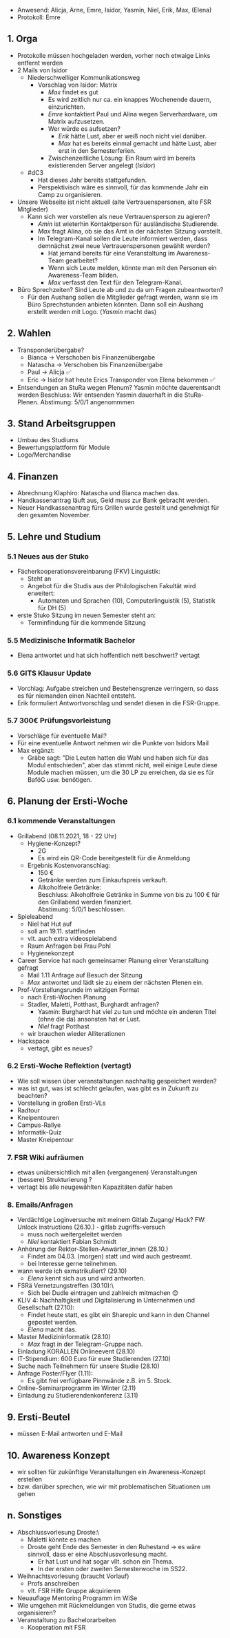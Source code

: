 ---
---

- Anwesend: Alicja, Arne, Emre, Isidor, Yasmin, Niel, Erik, Max, (Elena)
- Protokoll: Emre

## 1. Orga

- Protokolle müssen hochgeladen werden, vorher noch etwaige Links entfernt werden
- 2 Mails von Isidor
  - Niederschwelliger Kommunikationsweg
    - Vorschlag von Isidor: Matrix
      - _Max_ findet es gut
      - Es wird zeitlich nur ca. ein knappes Wochenende dauern, einzurichten.
      - _Emre_ kontaktiert Paul und Alina wegen Serverhardware, um Matrix aufzusetzen.
      - Wer würde es aufsetzen?
        - _Erik_ hätte Lust, aber er weiß noch nicht viel darüber.
        - _Max_ hat es bereits einmal gemacht und hätte Lust, aber erst in den Semesterferien.
      - Zwischenzeitliche Lösung: Ein Raum wird im bereits existierenden Server angelegt (_Isidor_)
  - #dC3
    - Hat dieses Jahr bereits stattgefunden.
    - Perspektivisch wäre es sinnvoll, für das kommende Jahr ein Camp zu organisieren.
- Unsere Webseite ist nicht aktuell (alte Vertrauenspersonen, alte FSR Mitglieder)
  - Kann sich wer vorstellen als neue Vertrauensperson zu agieren?
    - _Amin_ ist wieterhin Kontaktperson für ausländische Studierende.
    - _Max_ fragt Alina, ob sie das Amt in der nächsten Sitzung vorstellt.
    - Im Telegram-Kanal sollen die Leute informiert werden, dass demnächst zwei neue Vertrauenspersonen gewählt werden?
      - Hat jemand bereits für eine Veranstaltung im Awareness-Team gearbeitet?
      - Wenn sich Leute melden, könnte man mit den Personen ein Awareness-Team bilden.
      - _Max_ verfasst den Text für den Telegram-Kanal.
- Büro Sprechzeiten? Sind Leute ab und zu da um Fragen zubeantworten?
  - Für den Aushang sollen die Mitglieder gefragt werden, wann sie im Büro Sprechstunden anbieten könnten. Dann soll ein Aushang erstellt werden mit Logo. (_Yasmin_ macht das)

## 2. Wahlen

- Transponderübergabe?
  - Bianca -> Verschoben bis Finanzenübergabe
  - Natascha -> Verschoben bis Finanzenübergabe
  - Paul -> Alicja ✅
  - Eric -> Isidor hat heute Erics Transponder von Elena bekommen ✅
- Entsendungen an StuRa wegen Plenum?
  Yasmin möchte dauerentsandt werden
  Beschluss: Wir entsenden Yasmin dauerhaft in die StuRa-Plenen.
  Abstimung: 5/0/1 angenommmen

## 3. Stand Arbeitsgruppen

- Umbau des Studiums
- Bewertungsplattform für Module
- Logo/Merchandise

## 4. Finanzen

- Abrechnung Klaphiro:
  Natascha und Bianca machen das.
- Handkassenantrag läuft aus, Geld muss zur Bank gebracht werden.
- Neuer Handkassenantrag fürs Grillen wurde gestellt und genehmigt für den gesamten November.

## 5. Lehre und Studium

### 5.1 Neues aus der Stuko

- Fächerkooperationsvereinbarung (FKV) Linguistik:
  - Steht an
  - Angebot für die Studis aus der Philologischen Fakultät wird erweitert:
    - Automaten und Sprachen (10), Computerlinguistik (5), Statistik für DH (5)
- erste Stuko Sitzung im neuen Semester steht an:
  - Terminfindung für die kommende Sitzung

### 5.5 Medizinische Informatik Bachelor

- Elena antwortet und hat sich hoffentlich nett beschwert? vertagt

### 5.6 GITS Klausur Update

- Vorchlag: Aufgabe streichen und Bestehensgrenze verringern, so dass es für niemanden einen Nachteil entsteht.
- Erik formuliert Antwortvorschlag und sendet diesen in die FSR-Gruppe.

### 5.7 300€ Prüfungsvorleistung

- Vorschläge für eventuelle Mail?
- Für eine eventuelle Antwort nehmen wir die Punkte von Isidors Mail
- Max ergänzt:
  - Gräbe sagt: "Die Leuten hatten die Wahl und haben sich für das Modul entschieden", aber das stimmt nicht, weil einige Leute diese Module machen müssen, um die 30 LP zu erreichen, da sie es für BaföG usw. benötigen.

## 6. Planung der Ersti-Woche

### 6.1 kommende Veranstaltungen

- Grillabend (08.11.2021, 18 - 22 Uhr)
  - Hygiene-Konzept?
    - 2G
    - Es wird ein QR-Code bereitgestellt für die Anmeldung
  - Ergebnis Kostenvoranschlag:
    - 150 €
    - Getränke werden zum Einkaufspreis verkauft.
    - Alkoholfreie Getränke:\
       Beschluss: Alkoholfreie Getränke in Summe von bis zu 100 € für den Grillabend werden finanziert.\
       Abstimung: 5/0/1 beschlossen.
- Spieleabend
  - Niel hat Hut auf
  - soll am 19.11. stattfinden
  - vlt. auch extra videospielabend
  - Raum Anfragen bei Frau Pohl
  - Hygienekonzept
- Career Service hat nach gemeinsamer Planung einer Veranstaltung gefragt
  - Mail 1.11 Anfrage auf Besuch der Sitzung
  - _Max_ antwortet und lädt sie zu einem der nächsten Plenen ein.
- Prof-Vorstellungsrunde im witzigen Format
  - nach Ersti-Wochen Planung
  - Stadler, Maletti, Potthast, Burghardt anfragen?
    - Yasmin: Burghardt hat viel zu tun und möchte ein anderen Titel (ohne die da) ansonsten hat er Lust.
    - _Niel_ fragt Potthast
  - wir brauchen wieder Alliterationen
- Hackspace
  - vertagt, gibt es neues?

### 6.2 Ersti-Woche Reflektion (vertagt)

- Wie soll wissen über veranstaltungen nachhaltig gespeichert werden?
- was ist gut, was ist schlecht gelaufen, was gibt es in Zukunft zu beachten?
- Vorstellung in großen Ersti-VLs
- Radtour
- Kneipentouren
- Campus-Rallye
- Informatik-Quiz
- Master Kneipentour

### 7. FSR Wiki aufräumen

- etwas unübersichtlich mit allen (vergangenen) Veranstaltungen
- (bessere) Strukturierung ?
- vertagt bis alle neugewählten Kapazitäten dafür haben

### 8. Emails/Anfragen

- Verdächtige Loginversuche mit meinem Gitlab Zugang/ Hack? FW: Unlock
  instructions (26.10.) - gitlab zugriffs-versuch
  - muss noch weitergeleitet werden
  - _Niel_ kontaktiert Fabian Schmidt
- Anhörung der Rektor-Stellen-Anwärter_innen (28.10.)
  - Findet am 04.03. (morgen) statt und wird auch gestreamt.
  - bei Interesse gerne teilnehmen.
- wann werde ich exmatrikuliert? (29.10)
  - _Elena_ kennt sich aus und wird antworten.
- FSRä Vernetzungstreffen (30.10):\
  - Sich bei Dudle eintragen und zahlreich mitmachen 😊
- KLIV 4: Nachhaltigkeit und Digitalisierung in Unternehmen und Gesellschaft (27.10):
  - Findet heute statt, es gibt ein Sharepic und kann in den Channel gepostet werden.
  - _Elena_ macht das.
- Master Medizininformatik (28.10)
  - _Max_ fragt in der Telegram-Gruppe nach.
- Einladung KORALLEN Onlineevent (28.10)
- IT-Stipendium: 600 Euro für eure Studierenden (27.10)
- Suche nach Teilnehmern für unsere Studie (28.10)
- Anfrage Poster/Flyer (1.11):
  - Es gibt frei verfügbare Pinnwände z.B. im 5. Stock.
- Online-Seminarprogramm im Winter (2.11)
- Einladung zu Studierendenkonferenz (3.11)

## 9. Ersti-Beutel

- müssen E-Mail antworten und E-Mail

## 10. Awareness Konzept

- wir sollten für zukünftige Veranstaltungen ein Awareness-Konzept erstellen
- bzw. darüber sprechen, wie wir mit problematischen Situationen um gehen

## n. Sonstiges

- Abschlussvorlesung Droste:\
  - Maletti könnte es machen
  - Droste geht Ende des Semester in den Ruhestand -> es wäre sinnvoll, dass er eine Abschlussvorlesung macht.
    - Er hat Lust und hat sogar vllt. schon ein Thema.
    - In der ersten oder zweiten Semesterwoche im SS22.
- Weihnachtsvorlesung (braucht Vorlauf)
  - Profs anschreiben
  - vlt. FSR Hilfe Gruppe akquirieren
- Neuauflage Mentoring Programm im WiSe
- Wie umgehen mit Rückmeldungen von Studis, die gerne etwas organisieren?
- Veranstaltung zu Bachelorarbeiten
  - Kooperation mit FSR
